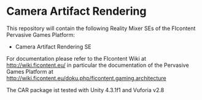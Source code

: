 Camera Artifact Rendering
=============================================================
This repository will contain the following Reality Mixer SEs of the FIcontent Pervasive Games Platform:
  * Camera Artifact Rendering SE 
  
For documentation please refer to the FIcontent Wiki at http://wiki.ficontent.eu/ in particular
the documentation of the Pervasive Games Platform at http://wiki.ficontent.eu/doku.php/ficontent.gaming.architecture

The CAR package ist tested with Unity 4.3.1f1 and Vuforia v2.8